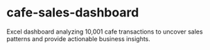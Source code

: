 # cafe-sales-dashboard
Excel dashboard analyzing 10,001 cafe transactions to uncover sales patterns and provide actionable business insights.
